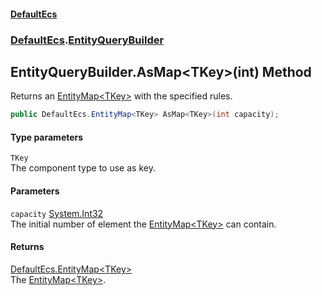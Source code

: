 #### [DefaultEcs](./index.md 'index')
### [DefaultEcs](./DefaultEcs.md 'DefaultEcs').[EntityQueryBuilder](./DefaultEcs-EntityQueryBuilder.md 'DefaultEcs.EntityQueryBuilder')
## EntityQueryBuilder.AsMap&lt;TKey&gt;(int) Method
Returns an [EntityMap&lt;TKey&gt;](./DefaultEcs-EntityMap-TKey-.md 'DefaultEcs.EntityMap&lt;TKey&gt;') with the specified rules.  
```csharp
public DefaultEcs.EntityMap<TKey> AsMap<TKey>(int capacity);
```
#### Type parameters
<a name='DefaultEcs-EntityQueryBuilder-AsMap-TKey-(int)-TKey'></a>
`TKey`  
The component type to use as key.  
  
#### Parameters
<a name='DefaultEcs-EntityQueryBuilder-AsMap-TKey-(int)-capacity'></a>
`capacity` [System.Int32](https://docs.microsoft.com/en-us/dotnet/api/System.Int32 'System.Int32')  
The initial number of element the [EntityMap&lt;TKey&gt;](./DefaultEcs-EntityMap-TKey-.md 'DefaultEcs.EntityMap&lt;TKey&gt;') can contain.  
  
#### Returns
[DefaultEcs.EntityMap&lt;](./DefaultEcs-EntityMap-TKey-.md 'DefaultEcs.EntityMap&lt;TKey&gt;')[TKey](#DefaultEcs-EntityQueryBuilder-AsMap-TKey-(int)-TKey 'DefaultEcs.EntityQueryBuilder.AsMap&lt;TKey&gt;(int).TKey')[&gt;](./DefaultEcs-EntityMap-TKey-.md 'DefaultEcs.EntityMap&lt;TKey&gt;')  
The [EntityMap&lt;TKey&gt;](./DefaultEcs-EntityMap-TKey-.md 'DefaultEcs.EntityMap&lt;TKey&gt;').  
